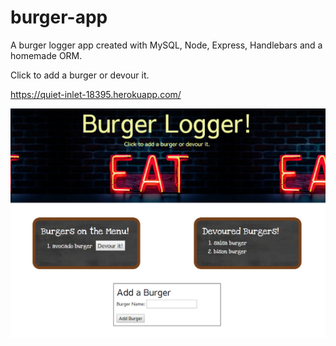 # burger-app
A burger logger app created with MySQL, Node, Express, Handlebars and a homemade ORM.

Click to add a burger or devour it.

https://quiet-inlet-18395.herokuapp.com/

![Screenshot](public/assets/images/screenshot.PNG)